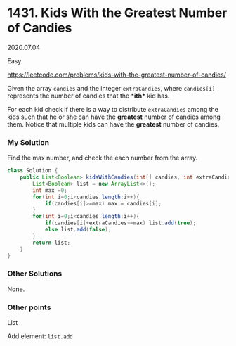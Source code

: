 # 1431. Kids With the Greatest Number of Candies

2020.07.04

Easy

https://leetcode.com/problems/kids-with-the-greatest-number-of-candies/

Given the array `candies` and the integer `extraCandies`, where `candies[i]` represents the number of candies that the ***ith\*** kid has.

For each kid check if there is a way to distribute `extraCandies` among the kids such that he or she can have the **greatest** number of candies among them. Notice that multiple kids can have the **greatest** number of candies.

### My Solution

Find the max number, and check the each number from the array.

```java
class Solution {
    public List<Boolean> kidsWithCandies(int[] candies, int extraCandies) {
        List<Boolean> list = new ArrayList<>();
        int max =0;
        for(int i=0;i<candies.length;i++){
            if(candies[i]>=max) max = candies[i];
        }
        for(int i=0;i<candies.length;i++){
            if(candies[i]+extraCandies>=max) list.add(true);
            else list.add(false);
        }
        return list;
    }
}
```

### Other Solutions

None.

### Other points

List

Add element: `list.add`